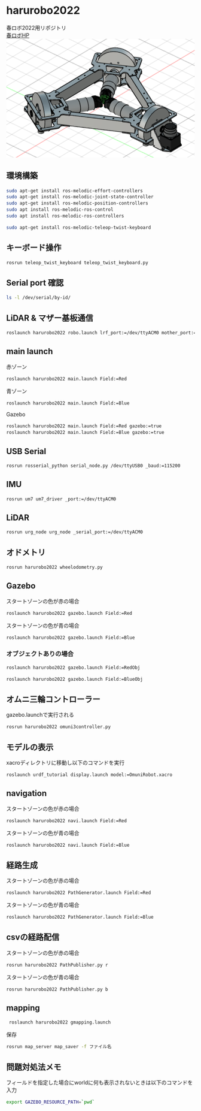 # harurobo2022
春ロボ2022用リポジトリ\
[春ロボHP](https://kantouharurobo.com/haru/entry)\
![robotmodel](/image/robot.png)
## 環境構築
```bash
sudo apt-get install ros-melodic-effort-controllers
sudo apt-get install ros-melodic-joint-state-controller
sudo apt-get install ros-melodic-position-controllers
sudo apt install ros-melodic-ros-control
sudo apt install ros-melodic-ros-controllers
```
```bash
sudo apt-get install ros-melodic-teleop-twist-keyboard
```
## キーボード操作
```bash
rosrun teleop_twist_keyboard teleop_twist_keyboard.py
```
## Serial port 確認
```bash
ls -l /dev/serial/by-id/
```
## LiDAR & マザー基板通信
```bash
roslaunch harurobo2022 robo.launch lrf_port:=/dev/ttyACM0 mother_port:=/dev/ttyUSB0
```
## main launch
赤ゾーン
```bash
roslaunch harurobo2022 main.launch Field:=Red
```
青ゾーン
```bash
roslaunch harurobo2022 main.launch Field:=Blue
```
Gazebo
```bash
roslaunch harurobo2022 main.launch Field:=Red gazebo:=true
roslaunch harurobo2022 main.launch Field:=Blue gazebo:=true
```
## USB Serial
```bash
rosrun rosserial_python serial_node.py /dev/ttyUSB0 _baud:=115200
```
## IMU
```bash
rosrun um7 um7_driver _port:=/dev/ttyACM0
```
## LiDAR
```bash
rosrun urg_node urg_node _serial_port:=/dev/ttyACM0
```
## オドメトリ
```bash
rosrun harurobo2022 wheelodometry.py
```
## Gazebo
スタートゾーンの色が赤の場合
```bash
roslaunch harurobo2022 gazebo.launch Field:=Red
```
スタートゾーンの色が青の場合
```bash
roslaunch harurobo2022 gazebo.launch Field:=Blue
```
### オブジェクトありの場合
```bash
roslaunch harurobo2022 gazebo.launch Field:=RedObj
```
```bash
roslaunch harurobo2022 gazebo.launch Field:=BlueObj
```
## オムニ三輪コントローラー
gazebo.launchで実行される
```bash
rosrun harurobo2022 omuni3controller.py
```
## モデルの表示
xacroディレクトリに移動し以下のコマンドを実行
```bash
roslaunch urdf_tutorial display.launch model:=OmuniRobot.xacro
```
## navigation
スタートゾーンの色が赤の場合
```bash
roslaunch harurobo2022 navi.launch Field:=Red
```
スタートゾーンの色が青の場合
```bash
roslaunch harurobo2022 navi.launch Field:=Blue
```
## 経路生成
スタートゾーンの色が赤の場合
```bash
roslaunch harurobo2022 PathGenerator.launch Field:=Red
```
スタートゾーンの色が青の場合
```bash
roslaunch harurobo2022 PathGenerator.launch Field:=Blue
```
## csvの経路配信
スタートゾーンの色が赤の場合
```bash
rosrun harurobo2022 PathPublisher.py r
```
スタートゾーンの色が青の場合
```bash
rosrun harurobo2022 PathPublisher.py b
```
## mapping
```bash
 roslaunch harurobo2022 gmapping.launch
```
保存
```bash
rosrun map_server map_saver -f ファイル名
```
## 問題対処法メモ
フィールドを指定した場合にworldに何も表示されないときは以下のコマンドを入力
```bash
export GAZEBO_RESOURCE_PATH=`pwd`
```
